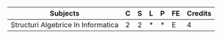 
|             Subjects               | C | S | L | P | FE | Credits |
| ---------------------------------- |---|---|---|---|----|---------|
| Structuri Algebrice In Informatica | 2 | 2 | * | * | E  |    4    |

